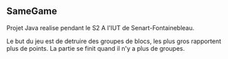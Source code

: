 ## SameGame
Projet Java realise pendant le S2 A l'IUT de Senart-Fontainebleau.

Le but du jeu est de detruire des groupes de blocs, les plus gros rapportent plus de points. La partie se finit quand il n'y a plus de groupes.